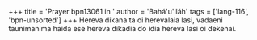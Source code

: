 +++
title = 'Prayer bpn13061 in '
author = 'Bahá'u'lláh'
tags = ['lang-116', 'bpn-unsorted']
+++
Hereva dikana ta oi herevalaia lasi, vadaeni taunimanima haida ese hereva dikadia do idia hereva lasi oi dekenai.
